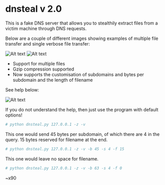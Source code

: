 # dnsteal v 2.0

This is a fake DNS server that allows you to stealthily extract files from a victim machine through DNS requests. 

Below are a couple of different images showing examples of multiple file transfer and single verbose file transfer:

![Alt text](https://www.slimgr.com/images/2015/10/21/e5c21fddae495743f901804091d5b220.png)
![Alt text](https://www.slimgr.com/images/2015/10/21/96dc39537a81b3f4231cb8ef89a6895b.png)

* Support for multiple files
* Gzip compression supported
* Now supports the customisation of subdomains and bytes per subdomain and the length of filename

See help below:

![Alt text](https://www.slimgr.com/images/2015/10/21/b8a6d39ea2ff93ee7d893ed5095a87a4.png)

If you do not understand the help, then just use the program with default options!

```python
# python dnsteal.py 127.0.0.1 -z -v
```

This one would send 45 bytes per subdomain, of which there are 4 in the query. 15 bytes reserved for filename at the end.

```python
# python dnsteal.py 127.0.0.1 -z -v -b 45 -s 4 -f 15
```

This one would leave no space for filename.

```python
# python dnsteal.py 127.0.0.1 -z -v -b 63 -s 4 -f 0
```

~x90
